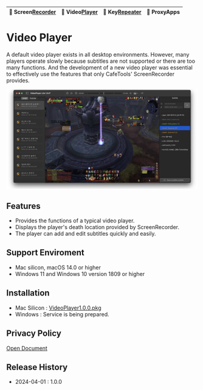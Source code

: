 | 🐻 Screen[Recorder](/ScreenRecorder) | 🐯 Video[Player](/VideoPlayer) | 🐼 Key[Repeater](/KeyRepeater) | 🐥 ProxyApps |
|:----------|:----------|:----------|:----------|

# Video Player
A default video player exists in all desktop environments. However, many players operate slowly because subtitles are not supported or there are too many functions. And the development of a new video player was essential to effectively use the features that only CafeTools' ScreenRecorder provides.

![](images/player-pvp.png) 


## Features
- Provides the functions of a typical video player.
- Displays the player's death location provided by ScreenRecorder.
- The player can add and edit subtitles quickly and easily.


## Support Enviroment
- Mac silicon, macOS 14.0 or higher
- Windows 11 and Windows 10 version 1809 or higher

## Installation
- Mac Silicon : [VideoPlayer1.0.0.pkg](release/VideoPlayer-Lite-1.0.0.pkg)
- Windows : Service is being prepared.

## Privacy Policy
[Open Document](policy)

## Release History
- 2024-04-01 : 1.0.0


